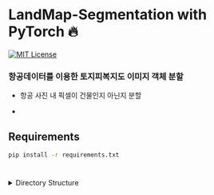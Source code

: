 # LandMap-Segmentation with PyTorch 🔥

[![MIT License](https://img.shields.io/badge/license-MIT-green.svg)](https://opensource.org/licenses/MIT)

### 항공데이터를 이용한 토지피복지도 이미지 객체 분할

-   항공 사진 내 픽셀이 건물인지 아닌지 분할

<!-- TOC -->

-

<!-- /TOC -->

## Requirements

```bash
pip install -r requirements.txt
```

#

<details>
<summary>Directory Structure</summary>
<div>

-   data

    -   데이터가 생성되는 모든 위치에서 데이터를 수집하고 추가 기능 엔지니어링이 발생할 수 있는 상태가 되도록 데이터를 변환하는 `Script`가 있습니다.

-   feature

    -   데이터를 조작하고 모델에서 사용할 수 있는 형식으로 저장하는 `Script`가 있습니다.

-   models

    -   모델을 빌드하고 훈련하는 데 사용되는 `Script`가 있습니다.

-   notebook - `.ipynb` 확장자의 notbook들로 정리해둔 디렉토리 입니다.

</div>
</details>
